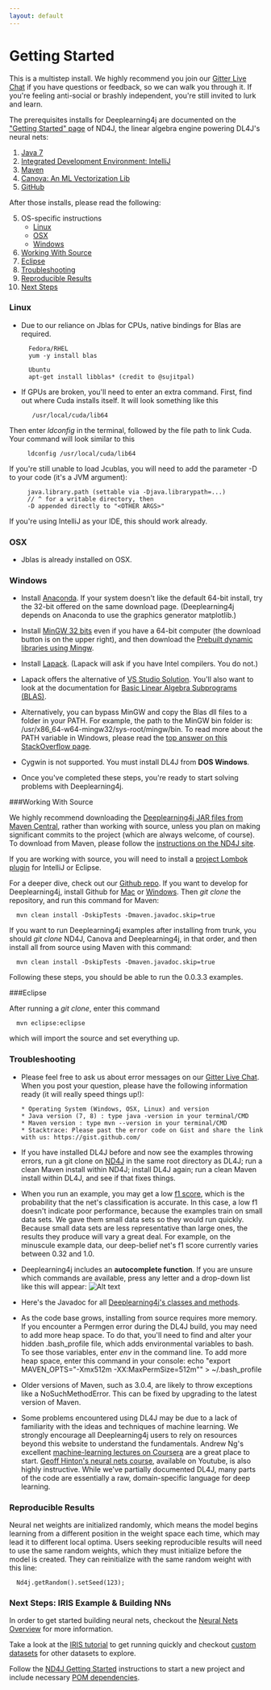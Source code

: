 ```yaml
---
layout: default
---
```


# Getting Started

This is a multistep install. We highly recommend you join our [Gitter Live Chat](https://gitter.im/deeplearning4j/deeplearning4j) if you have questions or feedback, so we can walk you through it. If you're feeling anti-social or brashly independent, you're still invited to lurk and learn. 

The prerequisites installs for Deeplearning4j are documented on the ["Getting Started" page](http://nd4j.org/getstarted.html) of ND4J, the linear algebra engine powering DL4J's neural nets:

1. [Java 7](http://nd4j.org/getstarted.html#java) 
2. [Integrated Development Environment: IntelliJ](http://nd4j.org/getstarted.html#ide-for-java) 
3. [Maven](http://nd4j.org/getstarted.html#maven)
4. [Canova: An ML Vectorization Lib](http://nd4j.org/getstarted.html#canova)
5. [GitHub](http://nd4j.org/getstarted.html#github)

After those installs, please read the following:

5. OS-specific instructions
    * <a href="#linux">Linux</a>
    * <a href="#osx">OSX</a>
    * <a href="#windows">Windows</a>
6. <a href="#source">Working With Source</a>
7. <a href="#eclipse">Eclipse</a>
8. <a href="#trouble">Troubleshooting</a>
9. <a href="#results">Reproducible Results</a>
10. <a href="#next">Next Steps</a>

### <a name="linux">Linux</a>

* Due to our reliance on Jblas for CPUs, native bindings for Blas are required.

        Fedora/RHEL
        yum -y install blas

        Ubuntu
        apt-get install libblas* (credit to @sujitpal)

* If GPUs are broken, you'll need to enter an extra command. First, find out where Cuda installs itself. It will look something like this

         /usr/local/cuda/lib64

Then enter *ldconfig* in the terminal, followed by the file path to link Cuda. Your command will look similar to this

         ldconfig /usr/local/cuda/lib64

If you're still unable to load Jcublas, you will need to add the parameter -D to your code (it's a JVM argument):

         java.library.path (settable via -Djava.librarypath=...) 
         // ^ for a writable directory, then 
         -D appended directly to "<OTHER ARGS>" 

If you're using IntelliJ as your IDE, this should work already. 

### <a name="osx">OSX</a>

* Jblas is already installed on OSX.  

### <a name="windows">Windows</a>

* Install [Anaconda](http://docs.continuum.io/anaconda/install.html#windows-install). If your system doesn't like the default 64-bit install, try the 32-bit offered on the same download page. (Deeplearning4j depends on Anaconda to use the graphics generator matplotlib.) 

* Install [MinGW 32 bits](http://www.mingw.org/) even if you have a 64-bit computer (the download button is on the upper right), and then download the [Prebuilt dynamic libraries using Mingw](http://icl.cs.utk.edu/lapack-for-windows/lapack/#libraries_mingw). 

* Install [Lapack](http://icl.cs.utk.edu/lapack-for-windows/lapack/). (Lapack will ask if you have Intel compilers. You do not.)

* Lapack offers the alternative of [VS Studio Solution](http://icl.cs.utk.edu/lapack-for-windows/lapack/#lapacke). You'll also want to look at the documentation for [Basic Linear Algebra Subprograms (BLAS)](http://www.netlib.org/blas/). 

* Alternatively, you can bypass MinGW and copy the Blas dll files to a folder in your PATH. For example, the path to the MinGW bin folder is: /usr/x86_64-w64-mingw32/sys-root/mingw/bin. To read more about the PATH variable in Windows, please read the [top answer on this StackOverflow page](https://stackoverflow.com/questions/3402214/windows-7-maven-2-install). 

* Cygwin is not supported. You must install DL4J from **DOS Windows**.  

* Once you've completed these steps, you're ready to start solving problems with Deeplearning4j. 

###<a name="source">Working With Source</a>

We highly recommend downloading the [Deeplearning4j JAR files from Maven Central](https://search.maven.org/#search%7Cga%7C1%7Cdeeplearning4j), rather than working with source, unless you plan on making significant commits to the project (which are always welcome, of course). To download from Maven, please follow the [instructions on the ND4J site](http://nd4j.org/getstarted.html#maven).

If you are working with source, you will need to install a [project Lombok plugin](https://projectlombok.org/download.html) for IntelliJ or Eclipse.

For a deeper dive, check out our [Github repo](https://github.com/SkymindIO/deeplearning4j/). If you want to develop for Deeplearning4j, install Github for [Mac](https://mac.github.com/) or [Windows](https://windows.github.com/). Then *git clone* the repository, and run this command for Maven:

      mvn clean install -DskipTests -Dmaven.javadoc.skip=true

If you want to run Deeplearning4j examples after installing from trunk, you should *git clone* ND4J, Canova and Deeplearning4j, in that order, and then install all from source using Maven with this command:

      mvn clean install -DskipTests -Dmaven.javadoc.skip=true

Following these steps, you should be able to run the 0.0.3.3 examples. 

###<a name="eclipse">Eclipse</a> 

After running a *git clone*, enter this command

      mvn eclipse:eclipse 
  
which will import the source and set everything up. 

### <a name="trouble">Troubleshooting</a>

* Please feel free to ask us about error messages on our [Gitter Live Chat](https://gitter.im/deeplearning4j/deeplearning4j). When you post your question, please have the following information ready (it will really speed things up!):

      * Operating System (Windows, OSX, Linux) and version 
      * Java version (7, 8) : type java -version in your terminal/CMD
      * Maven version : type mvn --version in your terminal/CMD
      * Stacktrace: Please past the error code on Gist and share the link with us: https://gist.github.com/
* If you have installed DL4J before and now see the examples throwing errors, run a git clone on [ND4J](http://nd4j.org/getstarted.html) in the same root directory as DL4J; run a clean Maven install within ND4J; install DL4J again; run a clean Maven install within DL4J, and see if that fixes things.
* When you run an example, you may get a low [f1 score](../glossary.html#f1), which is the probability that the net's classification is accurate. In this case, a low f1 doesn't indicate poor performance, because the examples train on small data sets. We gave them small data sets so they would run quickly. Because small data sets are less representative than large ones, the results they produce will vary a great deal. For example, on the minuscule example data, our deep-belief net's f1 score currently varies between 0.32 and 1.0. 
* Deeplearning4j includes an **autocomplete function**. If you are unsure which commands are available, press any letter and a drop-down list like this will appear:
![Alt text](../img/dl4j_autocomplete.png)
* Here's the Javadoc for all [Deeplearning4j's classes and methods](http://deeplearning4j.org/doc/).
* As the code base grows, installing from source requires more memory. If you encounter a Permgen error during the DL4J build, you may need to add more heap space. To do that, you'll need to find and alter your hidden .bash_profile file, which adds environmental variables to bash. To see those variables, enter *env* in the command line. To add more heap space, enter this command in your console:
      echo "export MAVEN_OPTS="-Xmx512m -XX:MaxPermSize=512m"" > ~/.bash_profile
* Older versions of Maven, such as 3.0.4, are likely to throw exceptions like a NoSuchMethodError. This can be fixed by upgrading to the latest version of Maven. 
* Some problems encountered using DL4J may be due to a lack of familiarity with the ideas and techniques of machine learning. We strongly encourage all Deeplearning4j users to rely on resources beyond this website to understand the fundamentals. Andrew Ng's excellent [machine-learning lectures on Coursera](https://www.coursera.org/course/ml) are a great place to start. [Geoff Hinton's neural nets course](https://www.youtube.com/watch?v=S3bx8xKpdQE), available on Youtube, is also highly instructive. While we've partially documented DL4J, many parts of the code are essentially a raw, domain-specific language for deep learning.

### <a name="results">Reproducible Results</a>

Neural net weights are initialized randomly, which means the model begins learning from a different position in the weight space each time, which may lead it to different local optima. Users seeking reproducible results will need to use the same random weights, which they must initialize before the model is created. They can reinitialize with the same random weight with this line:

      Nd4j.getRandom().setSeed(123);

### <a name="next">Next Steps: IRIS Example & Building NNs</a>

In order to get started building neural nets, checkout the [Neural Nets Overview](http://deeplearning4j.org/neuralnet-overview.html) for more information.

Take a look at the [IRIS tutorial](../iris-flower-dataset-tutorial.html) to get running quickly and checkout [custom datasets](../customdatasets.html) for other datasets to explore.

Follow the [ND4J Getting Started](http://nd4j.org/getstarted.html) instructions to start a new project and include necessary [POM dependencies](http://nd4j.org/dependencies.html). 
